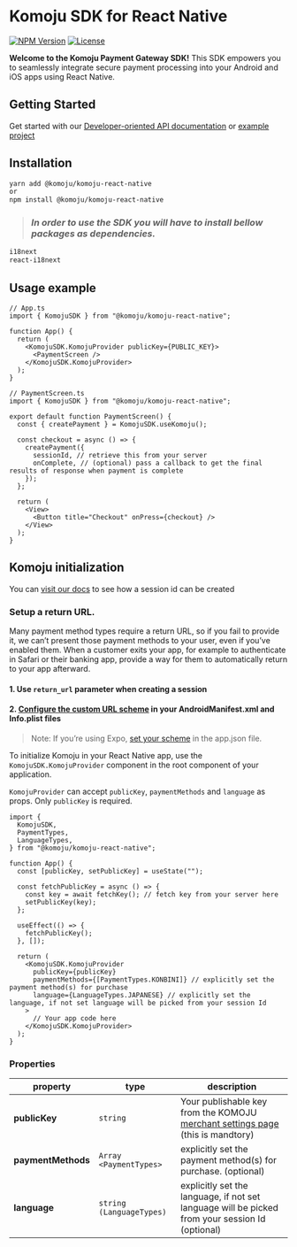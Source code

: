 # Komoju SDK for React Native

[![NPM Version](https://img.shields.io/npm/v/%40komoju%2Fkomoju-react-native)](https://www.npmjs.com/package/@komoju/komoju-react-native)
[![License](https://img.shields.io/npm/l/%40komoju%2Fkomoju-react-native)](https://www.npmjs.com/package/@komoju/komoju-react-native)

**Welcome to the Komoju Payment Gateway SDK!** This SDK empowers you to seamlessly integrate secure payment processing into your Android and iOS apps using React Native.

## Getting Started

Get started with our
[Developer-oriented API documentation](https://doc.komoju.com/) or [example project](https://github.com/degica/mobile-sdk_react-native/tree/main/example)

## Installation

```sh
yarn add @komoju/komoju-react-native
or
npm install @komoju/komoju-react-native
```

> ### _In order to use the SDK you will have to install bellow packages as dependencies._

```sh
i18next
react-i18next
```

## Usage example

```tsx
// App.ts
import { KomojuSDK } from "@komoju/komoju-react-native";

function App() {
  return (
    <KomojuSDK.KomojuProvider publicKey={PUBLIC_KEY}>
      <PaymentScreen />
    </KomojuSDK.KomojuProvider>
  );
}

// PaymentScreen.ts
import { KomojuSDK } from "@komoju/komoju-react-native";

export default function PaymentScreen() {
  const { createPayment } = KomojuSDK.useKomoju();

  const checkout = async () => {
    createPayment({
      sessionId, // retrieve this from your server
      onComplete, // (optional) pass a callback to get the final results of response when payment is complete
    });
  };

  return (
    <View>
      <Button title="Checkout" onPress={checkout} />
    </View>
  );
}
```

## Komoju initialization

You can [visit our docs](https://doc.komoju.com/reference/createsession) to see how a session id can be created

### Setup a return URL.

Many payment method types require a return URL, so if you fail to provide it, we can’t present those payment methods to your user, even if you’ve enabled them.
When a customer exits your app, for example to authenticate in Safari or their banking app, provide a way for them to automatically return to your app afterward.

#### 1. Use `return_url` parameter when creating a session

#### 2. [Configure the custom URL scheme](https://reactnative.dev/docs/linking) in your AndroidManifest.xml and Info.plist files

> Note:
> If you’re using Expo, [set your scheme](https://docs.expo.dev/guides/linking/#in-a-standalone-app) in the app.json file.

To initialize Komoju in your React Native app, use the `KomojuSDK.KomojuProvider` component in the root component of your application.

`KomojuProvider` can accept `publicKey`, `paymentMethods` and `language` as props. Only `publicKey` is required.

```tsx
import {
  KomojuSDK,
  PaymentTypes,
  LanguageTypes,
} from "@komoju/komoju-react-native";

function App() {
  const [publicKey, setPublicKey] = useState("");

  const fetchPublicKey = async () => {
    const key = await fetchKey(); // fetch key from your server here
    setPublicKey(key);
  };

  useEffect(() => {
    fetchPublicKey();
  }, []);

  return (
    <KomojuSDK.KomojuProvider
      publicKey={publicKey}
      paymentMethods={[PaymentTypes.KONBINI]} // explicitly set the payment method(s) for purchase
      language={LanguageTypes.JAPANESE} // explicitly set the language, if not set language will be picked from your session Id
    >
      // Your app code here
    </KomojuSDK.KomojuProvider>
  );
}
```

### Properties

| property           | type                     | description                                                                                                   |
| ------------------ | ------------------------ | ------------------------------------------------------------------------------------------------------------- |
| **publicKey**      | `string`                 | Your publishable key from the KOMOJU [merchant settings page](https://komoju.com/sign_in/) (this is mandtory) |
| **paymentMethods** | `Array <PaymentTypes>`   | explicitly set the payment method(s) for purchase. (optional)                                                 |
| **language**       | `string (LanguageTypes)` | explicitly set the language, if not set language will be picked from your session Id (optional)               |
